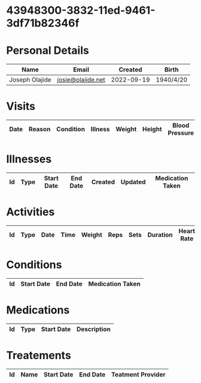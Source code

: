 
# 43948300-3832-11ed-9461-3df71b82346f

# Personal Details

| Name | Email | Created | Birth |
| ---  | ---   | ---     | ---   |
| Joseph Olajide| <josie@olajide.net> | 2022-09-19   | 1940/4/20|

# Visits

| Date | Reason | Condition | Illness | Weight | Height | Blood Pressure | Communication | 
| --- | --- | --- | --- | --- | --- | --- | --- | 

# Illnesses

| Id | Type | Start Date | End Date | Created | Updated | Medication Taken |  
| --- | --- | --- | --- | --- | --- | --- | 


# Activities

| Id | Type | Date | Time | Weight | Reps | Sets | Duration | Heart Rate | Calories Burned |
| --- | --- | --- | --- | --- | --- | --- | --- | --- | --- |


# Conditions

| Id | Start Date | End Date | Medication Taken |  
| --- | --- | --- | --- |


# Medications<a id=meds></a>

| Id | Type | Start Date | Description |
| --- | --- | --- | --- | 


# Treatements

| Id | Name | Start Date | End Date | Teatment Provider |  
| --- | --- | --- | --- | -- |
